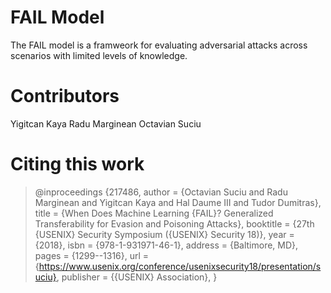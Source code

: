 # FAIL Model

The FAIL model is a framweork for evaluating adversarial attacks across scenarios with limited levels of knowledge.

# Contributors 
Yigitcan Kaya
Radu Marginean
Octavian Suciu

# Citing this work
> @inproceedings {217486,
author = {Octavian Suciu and Radu Marginean and Yigitcan Kaya and Hal Daume III and Tudor Dumitras},
title = {When Does Machine Learning {FAIL}? Generalized Transferability for Evasion and Poisoning Attacks},
booktitle = {27th {USENIX} Security Symposium ({USENIX} Security 18)},
year = {2018},
isbn = {978-1-931971-46-1},
address = {Baltimore, MD},
pages = {1299--1316},
url = {https://www.usenix.org/conference/usenixsecurity18/presentation/suciu},
publisher = {{USENIX} Association},
}
